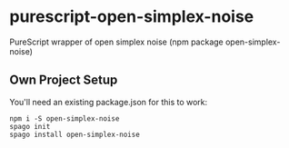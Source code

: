 # purescript-open-simplex-noise

PureScript wrapper of open simplex noise (npm package open-simplex-noise)

## Own Project Setup

You'll need an existing package.json for this to work:

```
npm i -S open-simplex-noise
spago init
spago install open-simplex-noise
```
